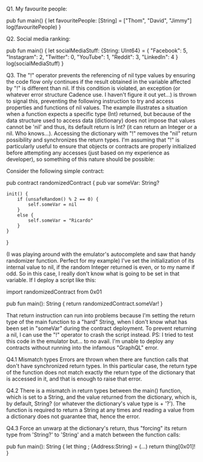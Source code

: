 Q1. My favourite people:

pub fun main() {
  let favouritePeople: [String] = ["Thom", "David", "Jimmy"]
  log(favouritePeople)
}

Q2. Social media ranking:

pub fun main() {
  let socialMediaStuff: {String: UInt64} = {
  "Facebook": 5, 
  "Instagram": 2,
  "Twitter": 0,
  "YouTube": 1,
  "Reddit": 3,
  "LinkedIn": 4 
   }
   log(socialMediaStuff)
}

Q3. The "!" operator prevents the referencing of nil type values by ensuring the code flow only continues if the result obtained in the variable affected by "!" is different than nil. If this condition is violated, an exception (or whatever error structure Cadence use. I haven't figure it out yet...) is thrown to signal this, preventing the following instruction to try and access properties and functions of nil values. The example illustrates a situation when a function expects a specific type (Int) returned, but because of the data structure used to access data (dictionary) does not impose that values cannot be 'nil' and thus, its default return is Int? (it can return an Integer or a nil. Who knows...). Accessing the dictionary with "!" removes the "nil" return possibility and synchronizes the return types. I'm assuming that "!" is particularly useful to ensure that objects or contracts are properly initialized before attempting any accesses (just based on my experience as developer), so something of this nature should be possible:

Consider the following simple contract:

pub contract randomizedContract {
    pub var someVar: String?

    init() {
        if (unsafeRandom() % 2 == 0) {
            self.someVar = nil
        }
        else {
            self.someVar = "Ricardo"
        }
    }
}

(I was playing around with the emulator's autocomplete and saw that handy randomizer function. Perfect for my example)
I've set the initialization of its internal value to nil, if the random Integer returned is even, or to my name if odd. So in this case, I really don't know what is going to be set in that variable. If I deploy a script like this:

import randomizedContract from 0x01

pub fun main(): String {
    return randomizedContract.someVar!
}

That return instruction can run into problems because I'm setting the return type of the main function to a "hard" String, when I don't know what has been set in "someVar" during the contract deployment. To prevent returning a nil, I can use the "!" operator to crash the script instead.
PS: I tried to test this code in the emulator but... to no avail. I'm unable to deploy any contracts without running into the infamous "GraphQL" error.

Q4.1 Mismatch types Errors are thrown when there are function calls that don't have synchronized return types. In this particular case, the return type of the function does not match exactly the return type of the dictionary that is accessed in it, and that is enough to raise that error.

Q4.2 There is a mismatch in return types between the main() function, which is set to a String, and the value returned from the dictionary, which is, by default, String? (or whatever the dictionary's value type is + '?'). The function is required to return a String at any times and reading a value from a dictionary does not guarantee that, hence the error.

Q4.3 Force an unwarp at the dictionary's return, thus "forcing" its return type from 'String?' to 'String' and a match between the function calls: 

pub fun main(): String {
  let thing ; {Address:String} = (...)
  return thing[0x01]! 
}

